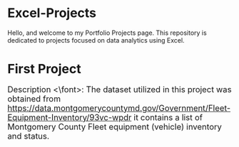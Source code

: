 # Excel-Projects
Hello, and welcome to my Portfolio Projects page. This repository is dedicated to projects focused on data analytics using Excel.


# First Project
<font size="4"> Description <\font>:
The dataset utilized in this project was obtained from https://data.montgomerycountymd.gov/Government/Fleet-Equipment-Inventory/93vc-wpdr
it contains a list of Montgomery County Fleet equipment (vehicle) inventory and status.

